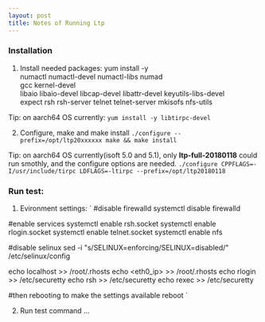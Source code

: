 ```yaml
---
layout: post
title: Notes of Running Ltp
---
```


### Installation
1. Install needed packages:
		yum install -y \
		  numactl numactl-devel numactl-libs numad \
		  gcc kernel-devel \
		  libaio libaio-devel libcap-devel libattr-devel keyutils-libs-devel \
		  expect rsh rsh-server telnet telnet-server mkisofs nfs-utils

Tip: on aarch64 OS currently:
`
yum install -y libtirpc-devel
`

2. Configure, make and make install
`
./configure --prefix=/opt/ltp20xxxxxx
make && make install
`

Tip: on aarch64 OS currently(isoft 5.0 and 5.1), only **ltp-full-20180118** could run smothly, and the configure options are needed.
`
./configure CPPFLAGS=-I/usr/include/tirpc LDFLAGS=-ltirpc --prefix=/opt/ltp20180118
`

### Run test:
1. Evironment settings:
`
\#disable firewalld
systemctl disable firewalld

\#enable services
systemctl enable rsh.socket
systemctl enable rlogin.socket
systemctl enable telnet.socket
systemctl enable nfs

\#disable selinux
sed -i  "s/SELINUX=enforcing/SELINUX=disabled/" /etc/selinux/config

echo localhost >> /root/.rhosts
echo <eth0_ip> >> /root/.rhosts
echo rlogin >> /etc/securetty
echo rsh >> /etc/securetty
echo rexec >> /etc/securetty

\#then rebooting to make the settings available
reboot
`

2. Run test command
...
